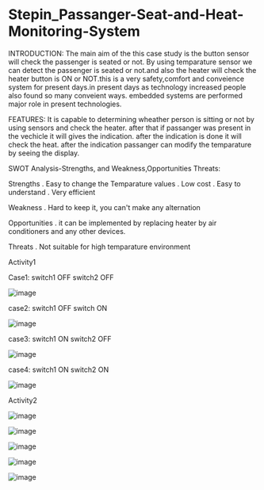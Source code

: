 # Stepin_Passanger-Seat-and-Heat-Monitoring-System

INTRODUCTION:
The main aim of the this case study is the button sensor will check the passenger is seated or not. By using temparature sensor we can detect the passenger is seated or not.and also the heater will check the heater button is ON or NOT.this is a very safety,comfort and conveience system for present days.in present days as technology increased people also found so many conveient ways. embedded systems are performed major role in present technologies.

FEATURES:
It is capable to determining wheather person is sitting or not by using sensors and check the heater. after that if passanger was present in the vechicle it will gives the indication. after the indication is done it will check the heat. after the indication passanger can modify the temparature by seeing the display.

SWOT Analysis-Strengths, and Weakness,Opportunities Threats:

Strengths
. Easy to change the Temparature values
. Low cost
. Easy to understand 
. Very efficient

Weakness
. Hard to keep it, you can't make any alternation

Opportunities
. it can be implemented by replacing heater by air conditioners and any other devices.

Threats
. Not suitable for high temparature environment

Activity1

Case1:    switch1 OFF  switch2  OFF

![image](https://user-images.githubusercontent.com/89601584/133664506-6a8909d1-c36f-4b1b-bd40-d564f38bbf59.png)

case2:    switch1 OFF    switch  ON


![image](https://user-images.githubusercontent.com/89601584/133665183-1a949fa3-7461-42d0-b97d-d8219ac16cf5.png)

case3:    switch1 ON     switch2 OFF 


![image](https://user-images.githubusercontent.com/89601584/133665215-1f5969e3-f85e-4092-b54e-a636391f29e5.png)

case4:   switch1  ON    switch2 ON


![image](https://user-images.githubusercontent.com/89601584/133665338-45dd39bc-5735-485f-9093-c1e6870d2fca.png)

Activity2

![image](https://user-images.githubusercontent.com/89601584/133665466-d0e51e07-ca8f-4f22-a25a-817140ff4c23.png)


![image](https://user-images.githubusercontent.com/89601584/133665519-2e1c24db-9545-4e85-b357-e8d7cae3d747.png)


![image](https://user-images.githubusercontent.com/89601584/133665559-ebce7d7d-fba8-47f8-b0e1-89da821ad8de.png)


![image](https://user-images.githubusercontent.com/89601584/133665607-6ab665c6-48c9-4567-96c5-a6174b862f19.png)


![image](https://user-images.githubusercontent.com/89601584/133665664-d27713f0-866c-4265-b289-51fe4ae05acd.png)






